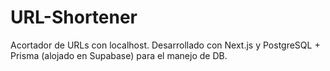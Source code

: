 # URL-Shortener

Acortador de URLs con localhost. Desarrollado con Next.js y PostgreSQL + Prisma (alojado en Supabase) para el manejo de DB.
